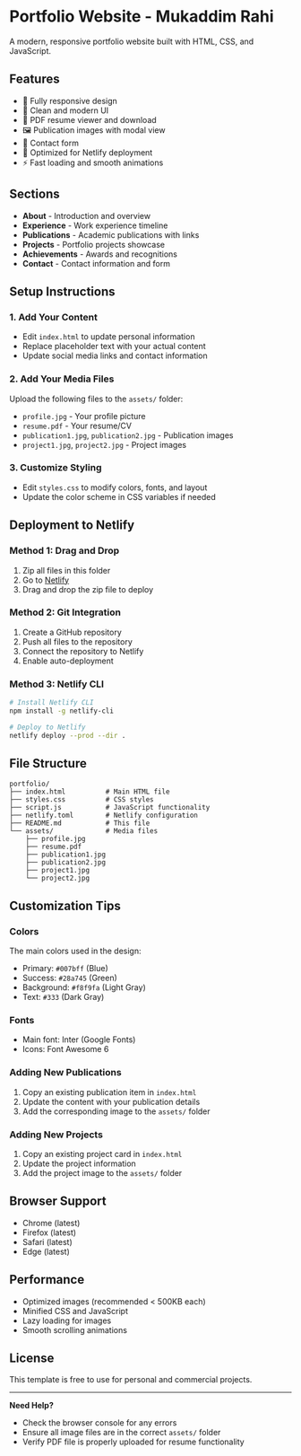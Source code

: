 # Portfolio Website - Mukaddim Rahi

A modern, responsive portfolio website built with HTML, CSS, and JavaScript.

## Features

- 📱 Fully responsive design
- 🎨 Clean and modern UI
- 📄 PDF resume viewer and download
- 🖼️ Publication images with modal view
- 📧 Contact form
- 🚀 Optimized for Netlify deployment
- ⚡ Fast loading and smooth animations

## Sections

- **About** - Introduction and overview
- **Experience** - Work experience timeline
- **Publications** - Academic publications with links
- **Projects** - Portfolio projects showcase
- **Achievements** - Awards and recognitions
- **Contact** - Contact information and form

## Setup Instructions

### 1. Add Your Content
- Edit `index.html` to update personal information
- Replace placeholder text with your actual content
- Update social media links and contact information

### 2. Add Your Media Files
Upload the following files to the `assets/` folder:
- `profile.jpg` - Your profile picture
- `resume.pdf` - Your resume/CV
- `publication1.jpg`, `publication2.jpg` - Publication images
- `project1.jpg`, `project2.jpg` - Project images

### 3. Customize Styling
- Edit `styles.css` to modify colors, fonts, and layout
- Update the color scheme in CSS variables if needed

## Deployment to Netlify

### Method 1: Drag and Drop
1. Zip all files in this folder
2. Go to [Netlify](https://netlify.com)
3. Drag and drop the zip file to deploy

### Method 2: Git Integration
1. Create a GitHub repository
2. Push all files to the repository
3. Connect the repository to Netlify
4. Enable auto-deployment

### Method 3: Netlify CLI
```bash
# Install Netlify CLI
npm install -g netlify-cli

# Deploy to Netlify
netlify deploy --prod --dir .
```

## File Structure
```
portfolio/
├── index.html          # Main HTML file
├── styles.css          # CSS styles
├── script.js           # JavaScript functionality
├── netlify.toml        # Netlify configuration
├── README.md           # This file
└── assets/             # Media files
    ├── profile.jpg
    ├── resume.pdf
    ├── publication1.jpg
    ├── publication2.jpg
    ├── project1.jpg
    └── project2.jpg
```

## Customization Tips

### Colors
The main colors used in the design:
- Primary: `#007bff` (Blue)
- Success: `#28a745` (Green)
- Background: `#f8f9fa` (Light Gray)
- Text: `#333` (Dark Gray)

### Fonts
- Main font: Inter (Google Fonts)
- Icons: Font Awesome 6

### Adding New Publications
1. Copy an existing publication item in `index.html`
2. Update the content with your publication details
3. Add the corresponding image to the `assets/` folder

### Adding New Projects
1. Copy an existing project card in `index.html`
2. Update the project information
3. Add the project image to the `assets/` folder

## Browser Support
- Chrome (latest)
- Firefox (latest)
- Safari (latest)
- Edge (latest)

## Performance
- Optimized images (recommended < 500KB each)
- Minified CSS and JavaScript
- Lazy loading for images
- Smooth scrolling animations

## License
This template is free to use for personal and commercial projects.

---

**Need Help?** 
- Check the browser console for any errors
- Ensure all image files are in the correct `assets/` folder
- Verify PDF file is properly uploaded for resume functionality
